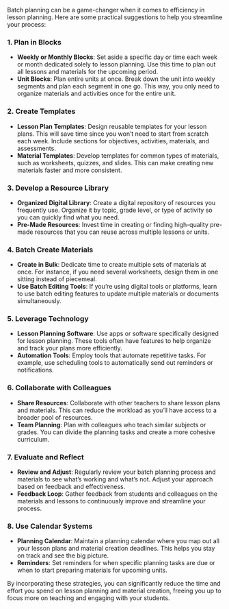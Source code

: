 Batch planning can be a game-changer when it comes to efficiency in lesson planning. Here are some practical suggestions to help you streamline your process:

### 1. **Plan in Blocks**
   - **Weekly or Monthly Blocks**: Set aside a specific day or time each week or month dedicated solely to lesson planning. Use this time to plan out all lessons and materials for the upcoming period.
   - **Unit Blocks**: Plan entire units at once. Break down the unit into weekly segments and plan each segment in one go. This way, you only need to organize materials and activities once for the entire unit.

### 2. **Create Templates**
   - **Lesson Plan Templates**: Design reusable templates for your lesson plans. This will save time since you won’t need to start from scratch each week. Include sections for objectives, activities, materials, and assessments.
   - **Material Templates**: Develop templates for common types of materials, such as worksheets, quizzes, and slides. This can make creating new materials faster and more consistent.

### 3. **Develop a Resource Library**
   - **Organized Digital Library**: Create a digital repository of resources you frequently use. Organize it by topic, grade level, or type of activity so you can quickly find what you need.
   - **Pre-Made Resources**: Invest time in creating or finding high-quality pre-made resources that you can reuse across multiple lessons or units.

### 4. **Batch Create Materials**
   - **Create in Bulk**: Dedicate time to create multiple sets of materials at once. For instance, if you need several worksheets, design them in one sitting instead of piecemeal.
   - **Use Batch Editing Tools**: If you’re using digital tools or platforms, learn to use batch editing features to update multiple materials or documents simultaneously.

### 5. **Leverage Technology**
   - **Lesson Planning Software**: Use apps or software specifically designed for lesson planning. These tools often have features to help organize and track your plans more efficiently.
   - **Automation Tools**: Employ tools that automate repetitive tasks. For example, use scheduling tools to automatically send out reminders or notifications.

### 6. **Collaborate with Colleagues**
   - **Share Resources**: Collaborate with other teachers to share lesson plans and materials. This can reduce the workload as you’ll have access to a broader pool of resources.
   - **Team Planning**: Plan with colleagues who teach similar subjects or grades. You can divide the planning tasks and create a more cohesive curriculum.

### 7. **Evaluate and Reflect**
   - **Review and Adjust**: Regularly review your batch planning process and materials to see what’s working and what’s not. Adjust your approach based on feedback and effectiveness.
   - **Feedback Loop**: Gather feedback from students and colleagues on the materials and lessons to continuously improve and streamline your process.

### 8. **Use Calendar Systems**
   - **Planning Calendar**: Maintain a planning calendar where you map out all your lesson plans and material creation deadlines. This helps you stay on track and see the big picture.
   - **Reminders**: Set reminders for when specific planning tasks are due or when to start preparing materials for upcoming units.

By incorporating these strategies, you can significantly reduce the time and effort you spend on lesson planning and material creation, freeing you up to focus more on teaching and engaging with your students.
